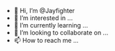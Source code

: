- 👋 Hi, I’m @Jayfighter
- 👀 I’m interested in ...
- 🌱 I’m currently learning ...
- 💞️ I’m looking to collaborate on ...
- 📫 How to reach me ...

<!---
Jayfighter/Jayfighter is a ✨ special ✨ repository because its `README.md` (this file) appears on your GitHub profile.
You can click the Preview link to take a look at your changes.
--->
